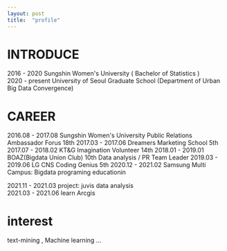 ```yaml
---
layout: post
title:  "profile"
---
```



# INTRODUCE
2016 - 2020      Sungshin Women's University ( Bachelor of Statistics )  
2020 - present   University of Seoul Graduate School (Department of Urban Big Data Convergence) 


# CAREER
2016.08 - 2017.08   Sungshin Women's University Public Relations Ambassador Forus 18th 
2017.03 - 2017.06   Dreamers Marketing School 5th 
2017.07 - 2018.02   KT&G Imagination Volunteer 14th
2018.01 - 2019.01   BOAZ(Bigdata Union Club) 10th  Data analysis  / PR Team Leader
2019.03 - 2019.06   LG CNS Coding Genius 5th
2020.12 - 2021.02   Samsung Multi Campus: Bigdata programing educationin

2021.11 - 2021.03   project: juvis data analysis   
2021.03 - 2021.06   learn Arcgis
  
  
# interest
text-mining , Machine learning ...



